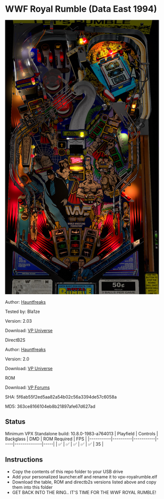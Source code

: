 # WWF Royal Rumble (Data East 1994) 

![Table Preview](https://github.com/Bla1ze/vpx-images/blob/main/vpx-royalrumble.png)

Author: [Hauntfreaks](https://vpuniverse.com/profile/5216-hauntfreaks/)  

Tested by: Bla1ze

Version: 2.03

Download: [VP Universe](https://vpuniverse.com/files/file/7733-wwf-royal-rumble-data-east-1994-3hr-makeover/)

DirectB2S

Author: [Hauntfreaks](https://vpuniverse.com/profile/5216-hauntfreaks/)  

Version: 2.0

Download: [VP Universe](https://vpuniverse.com/files/file/17549-wwf-royal-rumble-data-east-1994-b2s-with-full-dmd/)

ROM

Download: [VP Forums](https://www.vpforums.org/index.php?app=downloads&showfile=865)

SHA: 5f6ab55f2ed5aa82a54b02c56a3394de57c6058a

MD5: 363ce8166104eb8b21897afe67d627ad

## Status 

Minimum VPX Standalone build: 10.8.0-1983-a764013
| Playfield | Controls | Backglass | DMD | ROM Required | FPS | 
|-----------|----------|-----------|-----|--------------|-----|
| :white_check_mark: | :white_check_mark: | :white_check_mark: | :white_check_mark: | :white_check_mark: | 35 |

## Instructions

- Copy the contents of this repo folder to your USB drive
- Add your personalized launcher.elf and rename it to vpx-royalrumble.elf
- Download the table, ROM and directb2s versions listed above and copy them into this folder
- GET BACK INTO THE RING.. IT'S TIME FOR THE WWF ROYAL RUMBLE!
